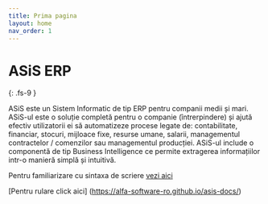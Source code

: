 ```yaml
---
title: Prima pagina
layout: home
nav_order: 1
---
```


# ASiS ERP
{: .fs-9 }

ASiS este un Sistem Informatic de tip ERP pentru companii medii și mari. ASiS-ul este o soluție completă pentru o companie (întrerpindere) și ajută efectiv utilizatorii ei să automatizeze procese legate de: contabilitate, financiar, stocuri, mijloace fixe, resurse umane, salarii, managementul contractelor / comenzilor sau managementul producției. ASiS-ul include o componentă de tip Business Intelligence ce permite extragerea informațiilor intr-o manieră simplă și intuitivă.

Pentru familiarizare cu sintaxa de scriere [vezi aici ]([https://just-the-docs.github.io/just-the-docs/])

[Pentru rulare click aici] (https://alfa-software-ro.github.io/asis-docs/)
